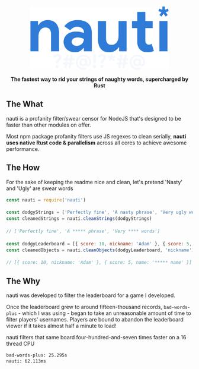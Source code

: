 <p align="center">
  <img src='./img/logo.png' height="170" />
</p>

<p align="center">
  <b>The fastest way to rid your strings of naughty words, supercharged by Rust</b>
</p>

## The What

nauti is a profanity filter/swear censor for NodeJS that's designed to be faster than other modules on offer.

Most npm package profanity filters use JS regexes to clean serially, **nauti uses native Rust code & parallelism** across all cores to achieve awesome performance.

## The How

For the sake of keeping the readme nice and clean, let's pretend 'Nasty' and 'Ugly' are swear words

```js
const nauti = require('nauti')

const dodgyStrings = ['Perfectly fine', 'A nasty phrase', 'Very ugly words']
const cleanedStrings = nauti.cleanStrings(dodgyStrings)

// ['Perfectly fine', 'A ***** phrase', 'Very **** words']

const dodgyLeaderboard = [{ score: 10, nickname: 'Adam' }, { score: 5, name: 'Nasty name' }]
const cleanedObjects = nauti.cleanObjects(dodgyLeaderboard, 'nickname')

// [{ score: 10, nickname: 'Adam' }, { score: 5, name: '***** name' }]
```

## The Why

nauti was developed to filter the leaderboard for a game I developed.

Once the leaderboard grew to around fifteen-thousand records, `bad-words-plus` - which I was using - began to take an unreasonable amount of time to filter players' usernames. Players are bound to abandon the leaderboard viewer if it takes almost half a minute to load!

nauti filters that same board four-hundred-and-seven times faster on a 16 thread CPU

```
bad-words-plus: 25.295s
nauti: 62.113ms
```
